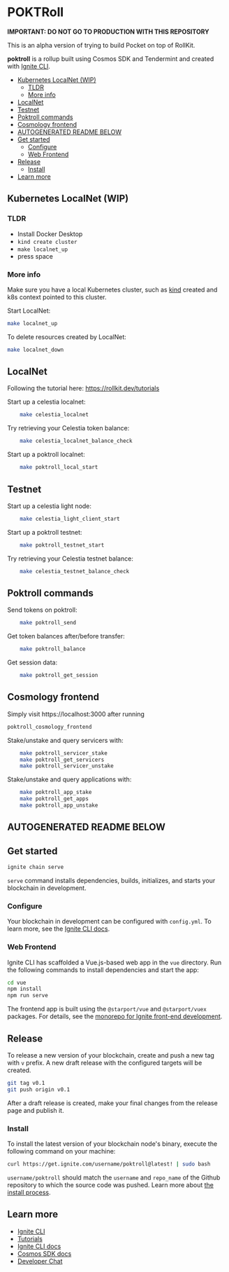 # POKTRoll <!-- omit in toc -->

**IMPORTANT: DO NOT GO TO PRODUCTION WITH THIS REPOSITORY**

This is an alpha version of trying to build Pocket on top of RollKit.

**poktroll** is a rollup built using Cosmos SDK and Tendermint and created with [Ignite CLI](https://ignite.com/cli).

- [Kubernetes LocalNet (WIP)](#kubernetes-localnet-wip)
  - [TLDR](#tldr)
  - [More info](#more-info)
- [LocalNet](#localnet)
- [Testnet](#testnet)
- [Poktroll commands](#poktroll-commands)
- [Cosmology frontend](#cosmology-frontend)
- [AUTOGENERATED README BELOW](#autogenerated-readme-below)
- [Get started](#get-started)
  - [Configure](#configure)
  - [Web Frontend](#web-frontend)
- [Release](#release)
  - [Install](#install)
- [Learn more](#learn-more)

## Kubernetes LocalNet (WIP)

### TLDR

- Install Docker Desktop
- `kind create cluster`
- `make localnet_up`
- press space

### More info

Make sure you have a local Kubernetes cluster, such as [kind](https://kind.sigs.k8s.io/) created and k8s context pointed to this cluster.

Start LocalNet:

```bash
make localnet_up
```

To delete resources created by LocalNet:

```bash
make localnet_down
```

## LocalNet

Following the tutorial here: https://rollkit.dev/tutorials

Start up a celestia localnet:

```bash
    make celestia_localnet
```

Try retrieving your Celestia token balance:

```bash
    make celestia_localnet_balance_check
```

Start up a poktroll localnet:

```bash
    make poktroll_local_start
```

## Testnet

Start up a celestia light node:

```bash
    make celestia_light_client_start
```

Start up a poktroll testnet:

```bash
    make poktroll_testnet_start
```

Try retrieving your Celestia testnet balance:

```bash
    make celestia_testnet_balance_check
```

## Poktroll commands

Send tokens on poktroll:

```bash
    make poktroll_send
```

Get token balances after/before transfer:

```bash
    make poktroll_balance
```

Get session data:

```bash
    make poktroll_get_session
```

## Cosmology frontend

Simply visit https://localhost:3000 after running

```bash
poktroll_cosmology_frontend
```

Stake/unstake and query servicers with:

```bash
    make poktroll_servicer_stake
    make poktroll_get_servicers
    make poktroll_servicer_unstake
```

Stake/unstake and query applications with:

```bash
    make poktroll_app_stake
    make poktroll_get_apps
    make poktroll_app_unstake
```

## AUTOGENERATED README BELOW

## Get started

```bash
ignite chain serve
```

`serve` command installs dependencies, builds, initializes, and starts your blockchain in development.

### Configure

Your blockchain in development can be configured with `config.yml`. To learn more, see the [Ignite CLI docs](https://docs.ignite.com).

### Web Frontend

Ignite CLI has scaffolded a Vue.js-based web app in the `vue` directory. Run the following commands to install dependencies and start the app:

```bash
cd vue
npm install
npm run serve
```

The frontend app is built using the `@starport/vue` and `@starport/vuex` packages. For details, see the [monorepo for Ignite front-end development](https://github.com/ignite/web).

## Release

To release a new version of your blockchain, create and push a new tag with `v` prefix. A new draft release with the configured targets will be created.

```bash
git tag v0.1
git push origin v0.1
```

After a draft release is created, make your final changes from the release page and publish it.

### Install

To install the latest version of your blockchain node's binary, execute the following command on your machine:

```bash
curl https://get.ignite.com/username/poktroll@latest! | sudo bash
```

`username/poktroll` should match the `username` and `repo_name` of the Github repository to which the source code was pushed. Learn more about [the install process](https://github.com/allinbits/starport-installer).

## Learn more

- [Ignite CLI](https://ignite.com/cli)
- [Tutorials](https://docs.ignite.com/guide)
- [Ignite CLI docs](https://docs.ignite.com)
- [Cosmos SDK docs](https://docs.cosmos.network)
- [Developer Chat](https://discord.gg/ignite)
